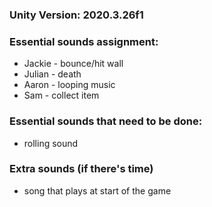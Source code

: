 ### Unity Version: 2020.3.26f1

### Essential sounds assignment:
* Jackie - bounce/hit wall
* Julian - death
* Aaron - looping music
* Sam - collect item

### Essential sounds that need to be done:
* rolling sound 

### Extra sounds (if there's time) 
* song that plays at start of the game
